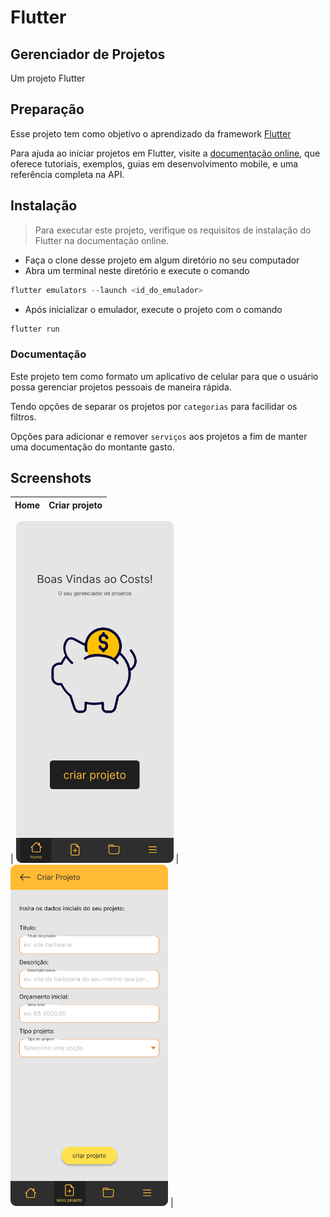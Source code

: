 # Flutter

## Gerenciador de Projetos

Um projeto Flutter

## Preparação

Esse projeto tem como objetivo o aprendizado da framework [Flutter](https://github.com/flutter/flutter)

Para ajuda ao iniciar projetos em Flutter, visite a
[documentação online](https://docs.flutter.dev/), que oferece tutoriais, exemplos, guias em desenvolvimento mobile, e uma referência completa na API.

## Instalação

> Para executar este projeto, verifique os requisitos de instalação do Flutter na documentação online.

- Faça o clone  desse projeto em algum diretório no seu computador
- Abra um terminal neste diretório e execute o comando

```py
flutter emulators --launch <id_do_emulador>
```

- Após inicializar o emulador, execute o projeto com o comando

```py
flutter run
```

### Documentação

Este projeto tem como formato um aplicativo de celular para que o usuário possa gerenciar projetos pessoais de maneira rápida.

Tendo opções de separar os projetos por `categorias` para facilidar os filtros.

Opções para adicionar e remover `serviços` aos projetos a fim de manter uma documentação do montante gasto.

## Screenshots

| Home                 | Criar projeto   |
| ---------------------| ----------------|
|
<img src="./img/Home.png" width="50%"></img> | <img src="./img/criar projeto.png" width="50%"></img> |
